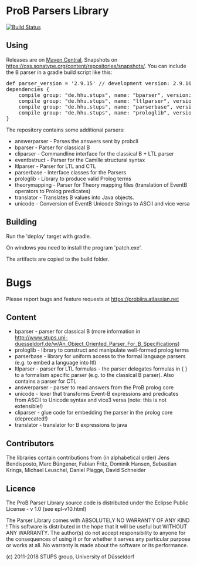 # ProB Parsers Library

[![Build Status](https://travis-ci.org/bendisposto/probparsers.svg?branch=develop)](https://travis-ci.org/bendisposto/probparsers)


## Using
Releases are on [Maven Central](http://search.maven.org/#search%7Cga%7C1%7Cde.hhu.stups), Snapshots on https://oss.sonatype.org/content/repositories/snapshots/. You can include the B parser in a gradle build script like this:

<pre>
def parser_version = '2.9.15' // development version: 2.9.16-SNAPSHOT
dependencies {
	compile group: "de.hhu.stups", name: "bparser", version: parser_version
	compile group: "de.hhu.stups", name: "ltlparser", version: parser_version// optional
	compile group: "de.hhu.stups", name: "parserbase", version: parser_version
	compile group: "de.hhu.stups", name: "prologlib", version: parser_version
}
</pre>

The repository contains some additional parsers:


* answerparser - Parses the answers sent by probcli
* bparser	- Parser for classical B
* cliparser	- Commandline interface for the classical B + LTL parser
* eventbstruct	- Parser for the Camille structural syntax
* ltlparser	- Parser for LTL and CTL
* parserbase	- Interface classes for the Parsers
* prologlib - Library to produce valid Prolog terms  
* theorymapping	- Parser for Theory mapping files (translation of EventB operators to Prolog predicates)
* translator - Translates B values into Java objects.
* unicode - Conversion of EventB Unicode Strings to ASCII and vice versa

## Building
Run the 'deploy' target with gradle.

On windows you need to install the program 'patch.exe'.

The artifacts are copied to the build folder.

# Bugs
Please report bugs and feature requests at https://probjira.atlassian.net


## Content

- bparser - parser for classical B (more information in http://www.stups.uni-duesseldorf.de/w/An_Object_Oriented_Parser_For_B_Specifications)
- prologlib - library to construct and manipulate well-formed prolog terms
- parserbase - library for uniform access to the formal language parsers (e.g. to embed a language into ltl)
- ltlparser - parser for LTL formulas - the parser delegates formulas in { } to a formalism specific parser (e.g. to the classical B parser).
              Also contains a parser for CTL
- answerparser - parser to read answers from the ProB prolog core
- unicode - lexer that transforms Event-B expressions and predicates from ASCII to Unicode syntax and vice3 versa (note: this is not extensible!)
- cliparser - glue code for embedding the parser in the prolog core (deprecated!)
- translator - translator for B expressions to java

## Contributors
The libraries contain contributions from (in alphabetical order)
Jens Bendisposto, Marc Büngener, Fabian Fritz, Dominik Hansen, Sebastian Krings, Michael Leuschel, Daniel Plagge, David Schneider

## Licence

The ProB Parser Library source code is distributed under the Eclipse Public License - v 1.0 (see epl-v10.html)

The Parser Library comes with ABSOLUTELY NO WARRANTY OF ANY KIND !
This software is distributed in the hope that it will be useful
but WITHOUT ANY WARRANTY. The author(s) do not accept responsibility
to anyone for the consequences of using it or for whether it serves
any particular purpose or works at all. No warranty is made about
the software or its performance.


(c) 2011-2018 STUPS group, University of Düsseldorf
